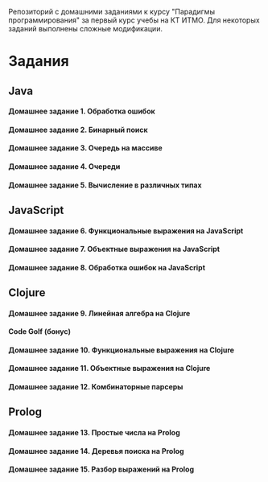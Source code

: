 Репозиторий с домашними заданиями к курсу "Парадигмы программирования" за первый курс учебы на КТ ИТМО. Для некоторых
заданий выполнены сложные модификации.

# Задания
## Java
#### Домашнее задание 1. Обработка ошибок
#### Домашнее задание 2. Бинарный поиск
#### Домашнее задание 3. Очередь на массиве
#### Домашнее задание 4. Очереди
#### Домашнее задание 5. Вычисление в различных типах

## JavaScript
#### Домашнее задание 6. Функциональные выражения на JavaScript
#### Домашнее задание 7. Объектные выражения на JavaScript
#### Домашнее задание 8. Обработка ошибок на JavaScript

## Clojure
#### Домашнее задание 9. Линейная алгебра на Clojure
#### Code Golf (бонус)
#### Домашнее задание 10. Функциональные выражения на Clojure
#### Домашнее задание 11. Объектные выражения на Clojure
#### Домашнее задание 12. Комбинаторные парсеры

## Prolog
#### Домашнее задание 13. Простые числа на Prolog
#### Домашнее задание 14. Деревья поиска на Prolog
#### Домашнее задание 15. Разбор выражений на Prolog
